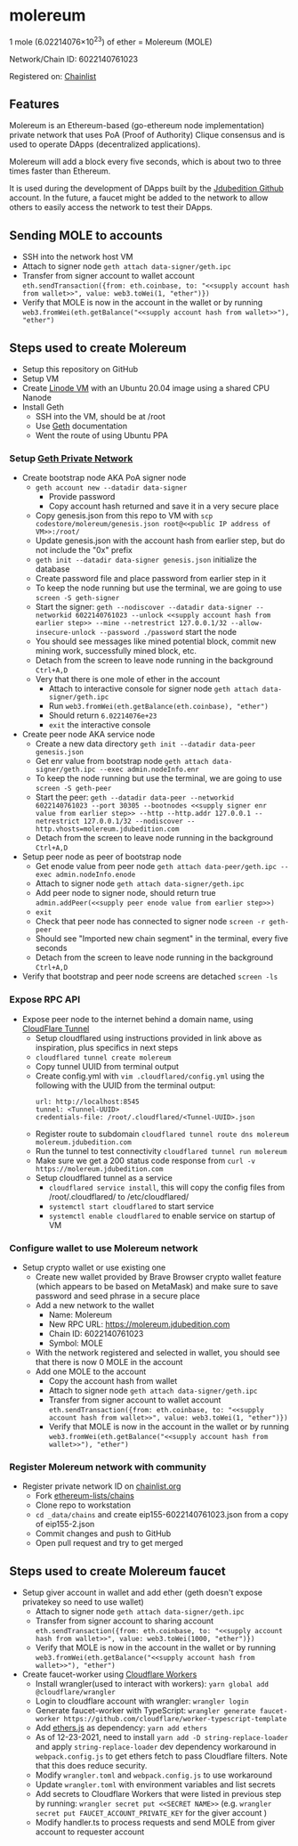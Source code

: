 # molereum

1 mole (6.02214076×10<sup>23</sup>) of ether = Molereum (MOLE)

Network/Chain ID: 6022140761023

Registered on: [Chainlist](https://chainlist.org/)

## Features
Molereum is an Ethereum-based (go-ethereum node implementation) private network that uses PoA (Proof of Authority) Clique consensus and is used to operate DApps (decentralized applications).

Molereum will add a block every five seconds, which is about two to three times faster than Ethereum.

It is used during the development of DApps built by the [Jdubedition Github](https://github.com/Jdubedition) account.  In the future, a faucet might be added to the network to allow others to easily access the network to test their DApps.

## Sending MOLE to accounts
* SSH into the network host VM
* Attach to signer node `geth attach data-signer/geth.ipc`
* Transfer from signer account to wallet account `eth.sendTransaction({from: eth.coinbase, to: "<<supply account hash from wallet>>", value: web3.toWei(1, "ether")})`
* Verify that MOLE is now in the account in the wallet or by running `web3.fromWei(eth.getBalance("<<supply account hash from wallet>>"), "ether")`

## Steps used to create Molereum
* Setup this repository on GitHub
* Setup VM
* Create [Linode VM](https://www.linode.com/) with an Ubuntu 20.04 image using a shared CPU Nanode
* Install Geth
  * SSH into the VM, should be at /root
  * Use [Geth](https://geth.ethereum.org/docs/install-and-build/installing-geth) documentation
  * Went the route of using Ubuntu PPA

### Setup [Geth Private Network](https://geth.ethereum.org/docs/interface/private-network)
* Create bootstrap node AKA PoA signer node
  * `geth account new --datadir data-signer`
    * Provide password
    * Copy account hash returned and save it in a very secure place
  * Copy genesis.json from this repo to VM with `scp codestore/molereum/genesis.json root@<<public IP address of VM>>:/root/`
  * Update genesis.json with the account hash from earlier step, but do not include the "0x" prefix
  * `geth init --datadir data-signer genesis.json` initialize the database
  * Create password file and place password from earlier step in it
  * To keep the node running but use the terminal, we are going to use `screen -S geth-signer`
  * Start the signer: `geth --nodiscover --datadir data-signer --networkid 6022140761023 --unlock <<supply account hash from earlier step>> --mine --netrestrict 127.0.0.1/32 --allow-insecure-unlock --password ./password` start the node
  * You should see messages like mined potential block, commit new mining work, successfully mined block, etc.
  * Detach from the screen to leave node running in the background `Ctrl+A,D`
  * Very that there is one mole of ether in the account
    * Attach to interactive console for signer node `geth attach data-signer/geth.ipc`
    * Run `web3.fromWei(eth.getBalance(eth.coinbase), "ether")`
    * Should return `6.02214076e+23`
    * `exit` the interactive console
* Create peer node AKA service node
  * Create a new data directory `geth init --datadir data-peer genesis.json`
  * Get enr value from bootstrap node `geth attach data-signer/geth.ipc --exec admin.nodeInfo.enr`
  * To keep the node running but use the terminal, we are going to use `screen -S geth-peer`
  * Start the peer: `geth --datadir data-peer --networkid 6022140761023 --port 30305 --bootnodes <<supply signer enr value from earlier step>> --http --http.addr 127.0.0.1 --netrestrict 127.0.0.1/32 --nodiscover --http.vhosts=molereum.jdubedition.com`
  * Detach from the screen to leave node running in the background `Ctrl+A,D`
* Setup peer node as peer of bootstrap node
  * Get enode value from peer node `geth attach data-peer/geth.ipc --exec admin.nodeInfo.enode`
  * Attach to signer node `geth attach data-signer/geth.ipc`
  * Add peer node to signer node, should return true `admin.addPeer(<<supply peer enode value from earlier step>>)`
  * `exit`
  * Check that peer node has connected to signer node `screen -r geth-peer`
  * Should see "Imported new chain segment" in the terminal, every five seconds
  * Detach from the screen to leave node running in the background `Ctrl+A,D`
* Verify that bootstrap and peer node screens are detached `screen -ls`

### Expose RPC API
* Expose peer node to the internet behind a domain name, using [CloudFlare Tunnel](https://developers.cloudflare.com/cloudflare-one/connections/connect-apps/install-and-setup/tunnel-guide)
  * Setup cloudflared using instructions provided in link above as inspiration, plus specifics in next steps
  * `cloudflared tunnel create molereum`
  * Copy tunnel UUID from terminal output
  * Create config.yml with `vim .cloudflared/config.yml` using the following with the UUID from the terminal output:
    ```
    url: http://localhost:8545
    tunnel: <Tunnel-UUID>
    credentials-file: /root/.cloudflared/<Tunnel-UUID>.json
    ```
  * Register route to subdomain `cloudflared tunnel route dns molereum molereum.jdubedition.com`
  * Run the tunnel to test connectivity `cloudflared tunnel run molereum`
  * Make sure we get a 200 status code response from `curl -v https://molereum.jdubedition.com`
  * Setup cloudflared tunnel as a service
    * `cloudflared service install`, this will copy the config files from /root/.cloudflared/ to /etc/cloudflared/
    * `systemctl start cloudflared` to start service
    * `systemctl enable cloudflared` to enable service on startup of VM

### Configure wallet to use Molereum network
* Setup crypto wallet or use existing one
  * Create new wallet provided by Brave Browser crypto wallet feature (which appears to be based on MetaMask) and make sure to save password and seed phrase in a secure place
  * Add a new network to the wallet
    * Name: Molereum
    * New RPC URL: https://molereum.jdubedition.com
    * Chain ID: 6022140761023
    * Symbol: MOLE
  * With the network registered and selected in wallet, you should see that there is now 0 MOLE in the account
  * Add one MOLE to the account
    * Copy the account hash from wallet
    * Attach to signer node `geth attach data-signer/geth.ipc`
    * Transfer from signer account to wallet account `eth.sendTransaction({from: eth.coinbase, to: "<<supply account hash from wallet>>", value: web3.toWei(1, "ether")})`
    * Verify that MOLE is now in the account in the wallet or by running `web3.fromWei(eth.getBalance("<<supply account hash from wallet>>"), "ether")`

### Register Molereum network with community
* Register private network ID on [chainlist.org](https://chainlist.org/)
  * Fork [ethereum-lists/chains](https://github.com/ethereum-lists/chains)
  * Clone repo to workstation
  * `cd _data/chains` and create eip155-6022140761023.json from a copy of eip155-2.json
  * Commit changes and push to GitHub
  * Open pull request and try to get merged

## Steps used to create Molereum faucet
* Setup giver account in wallet and add ether (geth doesn't expose privatekey so need to use wallet)
  * Attach to signer node `geth attach data-signer/geth.ipc`
  * Transfer from signer account to sharing account `eth.sendTransaction({from: eth.coinbase, to: "<<supply account hash from wallet>>", value: web3.toWei(1000, "ether")})`
  * Verify that MOLE is now in the account in the wallet or by running `web3.fromWei(eth.getBalance("<<supply account hash from wallet>>"), "ether")`
* Create faucet-worker using [Cloudflare Workers](https://workers.cloudflare.com/)
  * Install wrangler(used to interact with workers): `yarn global add @cloudflare/wrangler`
  * Login to cloudflare account with wrangler: `wrangler login`
  * Generate faucet-worker with TypeScript: `wrangler generate faucet-worker https://github.com/cloudflare/worker-typescript-template`
  * Add [ethers.js](https://docs.ethers.io/) as dependency: `yarn add ethers`
  * As of 12-23-2021, need to install `yarn add -D string-replace-loader` and apply `string-replace-loader` dev dependency workaround in `webpack.config.js` to get ethers fetch to pass Cloudflare filters.  Note that this does reduce security.
  * Modify `wrangler.toml` and `webpack.config.js` to use workaround
  * Update `wrangler.toml` with environment variables and list secrets
  * Add secrets to Cloudflare Workers that were listed in previous step by running: `wrangler secret put <<SECRET NAME>>` (e.g. `wrangler secret put FAUCET_ACCOUNT_PRIVATE_KEY` for the giver account )
  * Modify handler.ts to process requests and send MOLE from giver account to requester account
